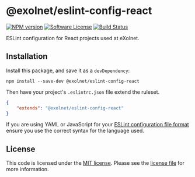 # @exolnet/eslint-config-react

[![NPM version](http://img.shields.io/npm/v/@exolnet/eslint-config-react.svg)](https://www.npmjs.org/package/@exolnet/eslint-config-react)
[![Software License](https://img.shields.io/badge/license-MIT-8469ad.svg?style=flat-square)](LICENSE.md)
[![Build Status](https://img.shields.io/github/actions/workflow/status/eXolnet/code-quality-tools/ci.yml?label=tests&style=flat-square)](https://github.com/eXolnet/code-quality-tools/actions?query=workflow%3Aci)

ESLint configuration for React projects used at eXolnet.

## Installation

Install this package, and save it as a `devDependency`:

```
npm install --save-dev @exolnet/eslint-config-react
```

Then have your project's `.eslintrc.json` file extend the ruleset.

```json
{
    "extends": "@exolnet/eslint-config-react"
}
```

If you are using YAML or JavaScript for your [ESLint configuration file format](http://eslint.org/docs/user-guide/configuring#configuration-file-formats) ensure you use the correct syntax for the language used.

## License

This code is licensed under the [MIT license](http://choosealicense.com/licenses/mit/). 
Please see the [license file](LICENSE) for more information.
